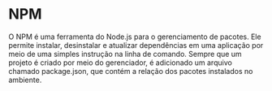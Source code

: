 # NPM

O NPM é uma ferramenta do Node.js para o gerenciamento de pacotes. Ele permite instalar, desinstalar e atualizar dependências em uma aplicação por meio de uma simples instrução na linha de comando. Sempre que um projeto é criado por meio do gerenciador, é adicionado um arquivo chamado package.json, que contém a relação dos pacotes instalados no ambiente.
